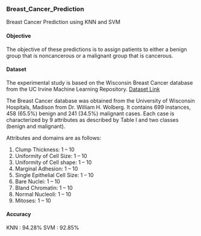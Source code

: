 ### Breast_Cancer_Prediction
Breast Cancer Prediction using KNN and SVM


#### Objective
The objective of these predictions is to assign patients to either a benign group that is noncancerous or a malignant group that is cancerous.

#### Dataset
The experimental study is based on the Wisconsin Breast Cancer database from the UC Irvine Machine Learning Repository. 
<a href url = "https://archive.ics.uci.edu/ml/machine-learning-databases/breast-cancer-wisconsin">Dataset Link </a>


The Breast Cancer database was obtained from the University of Wisconsin Hospitals, Madison from Dr. William H. Wolberg. It contains 699 instances, 458 (65.5%) benign and 241 (34.5%) malignant cases. Each case is characterized by 9 attributes as described by Table I and two classes (benign and malignant).

Attributes and domains are as follows: 
 1. Clump Thickness: 1 – 10 
 2. Uniformity of Cell Size: 1 – 10 
 3. Uniformity of Cell shape: 1 – 10
 4. Marginal Adhesion: 1 – 10
 5. Single Epithelial Cell Size: 1 – 10
 6. Bare Nuclei: 1 – 10
 7. Bland Chromatin: 1 – 10
 8. Normal Nucleoli: 1 – 10
 9. Mitoses: 1 – 10
 
#### Accuracy
KNN : 94.28%
SVM : 92.85%
